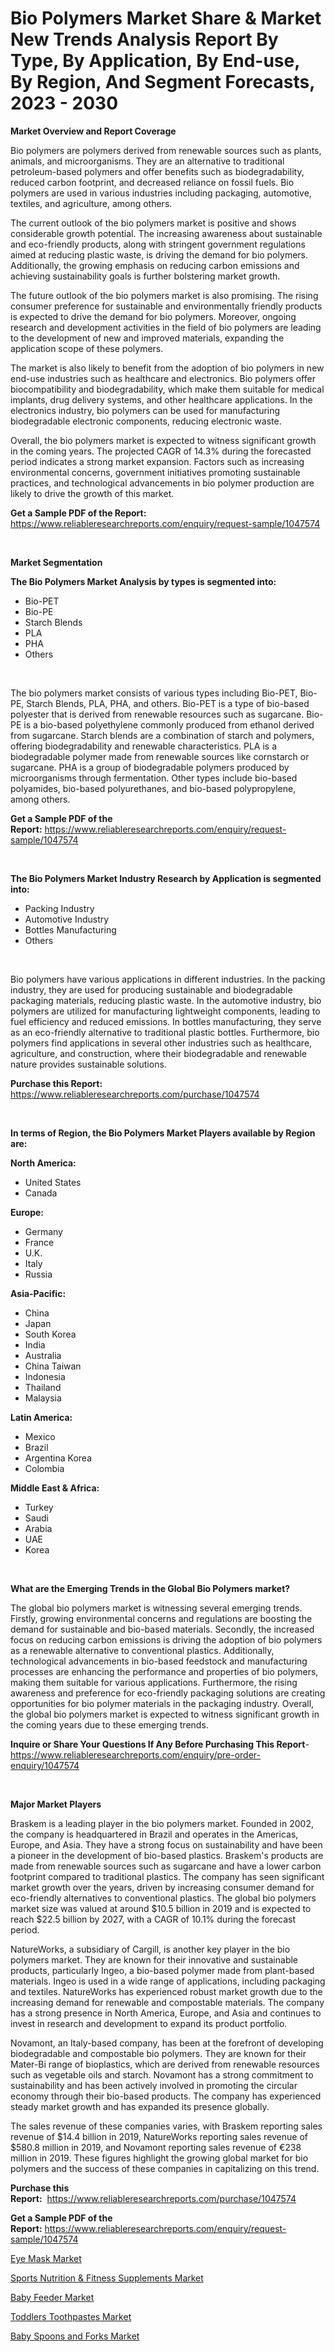 <p><h1>Bio Polymers Market Share & Market New Trends Analysis Report By Type, By Application, By End-use, By Region, And Segment Forecasts, 2023 - 2030</h1></p><p><strong>Market Overview and Report Coverage</strong></p>
<p><p>Bio polymers are polymers derived from renewable sources such as plants, animals, and microorganisms. They are an alternative to traditional petroleum-based polymers and offer benefits such as biodegradability, reduced carbon footprint, and decreased reliance on fossil fuels. Bio polymers are used in various industries including packaging, automotive, textiles, and agriculture, among others.</p><p>The current outlook of the bio polymers market is positive and shows considerable growth potential. The increasing awareness about sustainable and eco-friendly products, along with stringent government regulations aimed at reducing plastic waste, is driving the demand for bio polymers. Additionally, the growing emphasis on reducing carbon emissions and achieving sustainability goals is further bolstering market growth.</p><p>The future outlook of the bio polymers market is also promising. The rising consumer preference for sustainable and environmentally friendly products is expected to drive the demand for bio polymers. Moreover, ongoing research and development activities in the field of bio polymers are leading to the development of new and improved materials, expanding the application scope of these polymers.</p><p>The market is also likely to benefit from the adoption of bio polymers in new end-use industries such as healthcare and electronics. Bio polymers offer biocompatibility and biodegradability, which make them suitable for medical implants, drug delivery systems, and other healthcare applications. In the electronics industry, bio polymers can be used for manufacturing biodegradable electronic components, reducing electronic waste.</p><p>Overall, the bio polymers market is expected to witness significant growth in the coming years. The projected CAGR of 14.3% during the forecasted period indicates a strong market expansion. Factors such as increasing environmental concerns, government initiatives promoting sustainable practices, and technological advancements in bio polymer production are likely to drive the growth of this market.</p></p>
<p><strong>Get a Sample PDF of the Report:</strong> <a href="https://www.reliableresearchreports.com/enquiry/request-sample/1047574">https://www.reliableresearchreports.com/enquiry/request-sample/1047574</a></p>
<p>&nbsp;</p>
<p><strong>Market Segmentation</strong></p>
<p><strong>The Bio Polymers Market Analysis by types is segmented into:</strong></p>
<p><ul><li>Bio-PET</li><li>Bio-PE</li><li>Starch Blends</li><li>PLA</li><li>PHA</li><li>Others</li></ul></p>
<p>&nbsp;</p>
<p><p>The bio polymers market consists of various types including Bio-PET, Bio-PE, Starch Blends, PLA, PHA, and others. Bio-PET is a type of bio-based polyester that is derived from renewable resources such as sugarcane. Bio-PE is a bio-based polyethylene commonly produced from ethanol derived from sugarcane. Starch blends are a combination of starch and polymers, offering biodegradability and renewable characteristics. PLA is a biodegradable polymer made from renewable sources like cornstarch or sugarcane. PHA is a group of biodegradable polymers produced by microorganisms through fermentation. Other types include bio-based polyamides, bio-based polyurethanes, and bio-based polypropylene, among others.</p></p>
<p><strong>Get a Sample PDF of the Report:</strong>&nbsp;<a href="https://www.reliableresearchreports.com/enquiry/request-sample/1047574">https://www.reliableresearchreports.com/enquiry/request-sample/1047574</a></p>
<p>&nbsp;</p>
<p><strong>The Bio Polymers Market Industry Research by Application is segmented into:</strong></p>
<p><ul><li>Packing Industry</li><li>Automotive Industry</li><li>Bottles Manufacturing</li><li>Others</li></ul></p>
<p>&nbsp;</p>
<p><p>Bio polymers have various applications in different industries. In the packing industry, they are used for producing sustainable and biodegradable packaging materials, reducing plastic waste. In the automotive industry, bio polymers are utilized for manufacturing lightweight components, leading to fuel efficiency and reduced emissions. In bottles manufacturing, they serve as an eco-friendly alternative to traditional plastic bottles. Furthermore, bio polymers find applications in several other industries such as healthcare, agriculture, and construction, where their biodegradable and renewable nature provides sustainable solutions.</p></p>
<p><strong>Purchase this Report:</strong>&nbsp; <a href="https://www.reliableresearchreports.com/purchase/1047574">https://www.reliableresearchreports.com/purchase/1047574</a></p>
<p>&nbsp;</p>
<p><strong>In terms of Region, the Bio Polymers Market Players available by Region are:</strong></p>
<p>
    <p> <strong> North America: </strong>
        <ul>
            <li>United States</li>
            <li>Canada</li>
        </ul>
        </p> 
    <p> <strong> Europe: </strong>
        <ul>
            <li>Germany</li>
            <li>France</li>
            <li>U.K.</li>
            <li>Italy</li>
            <li>Russia</li>
        </ul>
        </p> 
    <p> <strong> Asia-Pacific: </strong>
        <ul>
            <li>China</li>
            <li>Japan</li>
            <li>South Korea</li>
            <li>India</li>
            <li>Australia</li>
            <li>China Taiwan</li>
            <li>Indonesia</li>
            <li>Thailand</li>
            <li>Malaysia</li>
        </ul>
        </p> 
    <p> <strong> Latin America: </strong>
        <ul>
            <li>Mexico</li>
            <li>Brazil</li>
            <li>Argentina Korea</li>
            <li>Colombia</li>
        </ul>
        </p> 
    <p> <strong> Middle East & Africa: </strong>
        <ul>
            <li>Turkey</li>
            <li>Saudi</li>
            <li>Arabia</li>
            <li>UAE</li>
            <li>Korea</li>
        </ul>
    </p>
    </p>
<p>&nbsp;</p>
<p><strong>What are the Emerging Trends in the Global Bio Polymers market?</strong></p>
<p><p>The global bio polymers market is witnessing several emerging trends. Firstly, growing environmental concerns and regulations are boosting the demand for sustainable and bio-based materials. Secondly, the increased focus on reducing carbon emissions is driving the adoption of bio polymers as a renewable alternative to conventional plastics. Additionally, technological advancements in bio-based feedstock and manufacturing processes are enhancing the performance and properties of bio polymers, making them suitable for various applications. Furthermore, the rising awareness and preference for eco-friendly packaging solutions are creating opportunities for bio polymer materials in the packaging industry. Overall, the global bio polymers market is expected to witness significant growth in the coming years due to these emerging trends.</p></p>
<p><strong>Inquire or Share Your Questions If Any Before Purchasing This Report</strong>- <a href="https://www.reliableresearchreports.com/enquiry/pre-order-enquiry/1047574">https://www.reliableresearchreports.com/enquiry/pre-order-enquiry/1047574</a></p>
<p>&nbsp;</p>
<p><strong>Major Market Players</strong></p>
<p><p>Braskem is a leading player in the bio polymers market. Founded in 2002, the company is headquartered in Brazil and operates in the Americas, Europe, and Asia. They have a strong focus on sustainability and have been a pioneer in the development of bio-based plastics. Braskem's products are made from renewable sources such as sugarcane and have a lower carbon footprint compared to traditional plastics. The company has seen significant market growth over the years, driven by increasing consumer demand for eco-friendly alternatives to conventional plastics. The global bio polymers market size was valued at around $10.5 billion in 2019 and is expected to reach $22.5 billion by 2027, with a CAGR of 10.1% during the forecast period.</p><p>NatureWorks, a subsidiary of Cargill, is another key player in the bio polymers market. They are known for their innovative and sustainable products, particularly Ingeo, a bio-based polymer made from plant-based materials. Ingeo is used in a wide range of applications, including packaging and textiles. NatureWorks has experienced robust market growth due to the increasing demand for renewable and compostable materials. The company has a strong presence in North America, Europe, and Asia and continues to invest in research and development to expand its product portfolio. </p><p>Novamont, an Italy-based company, has been at the forefront of developing biodegradable and compostable bio polymers. They are known for their Mater-Bi range of bioplastics, which are derived from renewable resources such as vegetable oils and starch. Novamont has a strong commitment to sustainability and has been actively involved in promoting the circular economy through their bio-based products. The company has experienced steady market growth and has expanded its presence globally.</p><p>The sales revenue of these companies varies, with Braskem reporting sales revenue of $14.4 billion in 2019, NatureWorks reporting sales revenue of $580.8 million in 2019, and Novamont reporting sales revenue of €238 million in 2019. These figures highlight the growing global market for bio polymers and the success of these companies in capitalizing on this trend.</p></p>
<p><strong>Purchase this Report:</strong>&nbsp;&nbsp;<a href="https://www.reliableresearchreports.com/purchase/1047574">https://www.reliableresearchreports.com/purchase/1047574</a></p>
<p></p>
<p><strong>Get a Sample PDF of the Report:</strong>&nbsp;<a href="https://www.reliableresearchreports.com/enquiry/request-sample/1047574">https://www.reliableresearchreports.com/enquiry/request-sample/1047574</a></p>
<p><p><a href="https://medium.com/@judyhunter52/eye-mask-market-size-cagr-trends-2024-2030-0ccc6da7c158">Eye Mask Market</a></p><p><a href="https://medium.com/@emilywest91/sports-nutrition-fitness-supplements-market-insights-into-market-cagr-market-trends-and-growth-aa65c46aafb4">Sports Nutrition & Fitness Supplements Market</a></p><p><a href="https://medium.com/@rachelyoung56/baby-feeder-market-the-key-to-successful-business-strategy-forecast-till-2030-66b828745f4a">Baby Feeder Market</a></p><p><a href="https://medium.com/@marilynadams76/toddlers-toothpastes-market-the-key-to-successful-business-strategy-forecast-till-2030-538ccb231b9f">Toddlers Toothpastes Market</a></p><p><a href="https://medium.com/@beverlychen69/baby-spoons-and-forks-market-outlook-industry-overview-and-forecast-2023-to-2030-558333942103">Baby Spoons and Forks Market</a></p></p>
